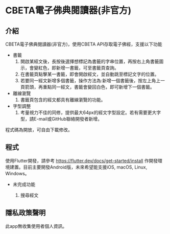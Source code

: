 # CBETA電子佛典閱讀器(非官方)

## 介紹

CBETA電子佛典閱讀器(非官方)，使用CBETA API存取電子佛經，支援以下功能

* 書籤
    1. 開啟某經文後，長按後選擇想標記為書籤的字串位置，再按右上角書籤圖示，會變紅色，即新增一書籤，可至書籤頁查詢。
    2. 在書籤頁點擊某一書籤，即會開啟經文，並自動跳至標記文字的位置。
    3. 若要同一經文新增多個書籤，操作方法為:新增一個書籤後，按左上角上一頁箭頭，再重點同一經文，書籤會變回白色，即可新增下一個書籤。
* 離線瀏覽
    1. 書籤頁包含的經文都具有離線瀏覽的功能。
* 字型調整
    1. 考量視力不佳的同修，提供最大64px的經文字型設定。若有需要更大字型，請E-mail或GitHub聯絡開發者新增。

程式碼為開放，可自由下載修改。

## 程式

使用Flutter開發，請參考 https://flutter.dev/docs/get-started/install 作開發環境建置。目前主要開發Android版，未來希望能支援iOS, macOS, Linux, Windows。

* 未完成功能

    1. 搜尋經文

## 隱私政策聲明

此app無收集使用者個人資訊。
